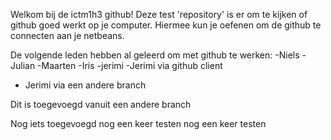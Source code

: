 Welkom bij de ictm1h3 github! 
Deze test 'repository' is er om te kijken of github goed werkt op je computer. Hiermee kun je oefenen om de github te connecten aan je netbeans.

De volgende leden hebben al geleerd om met github te werken:
-Niels 
-Julian
-Maarten
-Iris
-jerimi
-Jerimi via github client
- Jerimi via een andere branch

Dit is toegevoegd vanuit een andere branch

Nog iets toegevoegd
nog een keer testen
nog een keer testen

